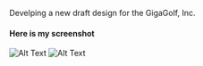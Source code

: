 Develping a new draft design for the GigaGolf, Inc.

#### Here is my screenshot ####
![Alt Text](https://github.com/adrianmgil/gigagolf/blob/master/Gigagolf_Desktop.gif)
![Alt Text](https://github.com/adrianmgil/gigagolf/blob/master/Gigagolf_Mobile.gif)
